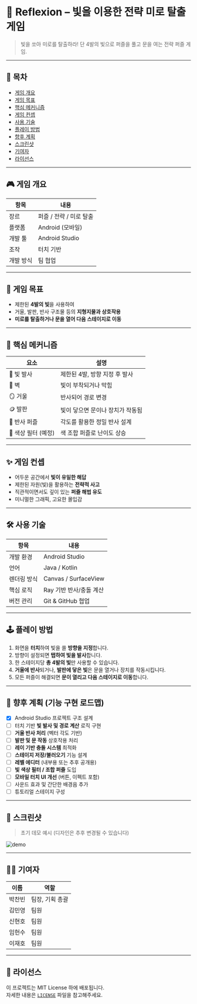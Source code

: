 # 🔦 Reflexion – 빛을 이용한 전략 미로 탈출 게임

> 빛을 쏘아 미로를 탈출하라! 단 4발의 빛으로 퍼즐을 풀고 문을 여는 전략 퍼즐 게임.

---

## 📌 목차
- [게임 개요](#게임-개요)
- [게임 목표](#게임-목표)
- [핵심 메커니즘](#핵심-메커니즘)
- [게임 컨셉](#게임-컨셉)
- [사용 기술](#사용-기술)
- [플레이 방법](#플레이-방법)
- [향후 계획](#향후-계획)
- [스크린샷](#스크린샷)
- [기여자](#기여자)
- [라이선스](#라이선스)

---

## 🎮 게임 개요

| 항목 | 내용 |
|------|------|
| 장르 | 퍼즐 / 전략 / 미로 탈출 |
| 플랫폼 | Android (모바일) |
| 개발 툴 | Android Studio |
| 조작 | 터치 기반 |
| 개발 방식 | 팀 협업 |

---

## 🎯 게임 목표

- 제한된 **4발의 빛**을 사용하여
- 거울, 발판, 반사 구조물 등의 **지형지물과 상호작용**
- **미로를 탈출하거나 문을 열어 다음 스테이지로 이동**

---

## 🧩 핵심 메커니즘

| 요소 | 설명 |
|------|------|
| 🔦 빛 발사 | 제한된 4발, 방향 지정 후 발사 |
| 🧱 벽 | 빛이 부착되거나 막힘 |
| 🪞 거울 | 반사되어 경로 변경 |
| 🪙 발판 | 빛이 닿으면 문이나 장치가 작동됨 |
| 🔁 반사 퍼즐 | 각도를 활용한 정밀 반사 설계 |
| 🎯 색상 필터 (예정) | 색 조합 퍼즐로 난이도 상승 |

---

## ✨ 게임 컨셉

- 어두운 공간에서 **빛이 유일한 해답**
- 제한된 자원(빛)을 활용하는 **전략적 사고**
- 직관적이면서도 깊이 있는 **퍼즐 해법 유도**
- 미니멀한 그래픽, 고요한 몰입감

---

## 🛠 사용 기술

| 항목 | 내용 |
|------|------|
| 개발 환경 | Android Studio |
| 언어 | Java / Kotlin |
| 렌더링 방식 | Canvas / SurfaceView |
| 핵심 로직 | Ray 기반 반사/충돌 계산 |
| 버전 관리 | Git & GitHub 협업 |

---

## 🕹 플레이 방법

1. 화면을 **터치**하여 빛을 쏠 **방향을 지정**합니다.
2. 방향이 설정되면 **탭하여 빛을 발사**합니다.
3. 한 스테이지당 **총 4발의 빛**만 사용할 수 있습니다.
4. **거울에 반사**되거나, **발판에 닿은 빛**은 문을 열거나 장치를 작동시킵니다.
5. 모든 퍼즐이 해결되면 **문이 열리고 다음 스테이지로 이동**합니다.

---

## 🚧 향후 계획 (기능 구현 로드맵)

- [x] Android Studio 프로젝트 구조 설계
- [ ] 터치 기반 **빛 발사 및 경로 계산** 로직 구현
- [ ] **거울 반사 처리** (벡터 각도 기반)
- [ ] **발판 및 문 작동** 상호작용 처리
- [ ] **레이 기반 충돌 시스템** 최적화
- [ ] **스테이지 저장/불러오기** 기능 설계
- [ ] **레벨 에디터** (내부용 또는 추후 공개용)
- [ ] **빛 색상 필터 / 조합 퍼즐** 도입
- [ ] **모바일 터치 UI 개선** (버튼, 이펙트 포함)
- [ ] 사운드 효과 및 간단한 배경음 추가
- [ ] 튜토리얼 스테이지 구성

---

## 📸 스크린샷

> 초기 데모 예시 (디자인은 추후 변경될 수 있습니다)

![demo](img/demo_light_puzzle.png)

---

## 🧑‍💻 기여자

| 이름 | 역할 |
|------|------|
| 박찬빈 | 팀장, 기획 총괄 |
| 김민영 | 팀원 |
| 신현호 | 팀원 |
| 임헌수 | 팀원 |
| 이재호 | 팀원 |

---

## 📄 라이선스

이 프로젝트는 MIT License 하에 배포됩니다.  
자세한 내용은 [`LICENSE`](./LICENSE) 파일을 참고해주세요.
